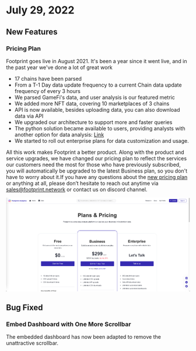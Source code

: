 # July 29, 2022

## New Features

### Pricing Plan

Footprint goes live in August 2021. It's been a year since it went live, and in the past year we've done a lot of great work

* 17 chains have been parsed
* From a T-1 Day data update frequency to a current Chain data update frequency of every 3 hours
* We parsed GameFi's data, and user analysis is our featured metric
* We added more NFT data, covering 10 marketplaces of 3 chains
* API is now available, besides uploading data, you can also download data via API
* We upgraded our architecture to support more and faster queries
* The python solution became available to users, providing analysts with another option for data analysis: [Link](https://docs.footprint.network/guides/jupiter-notebook)
* We started to roll out enterprise plans for data customization and usage.

All this work makes Footprint a better product. Along with the product and service upgrades, we have changed our pricing plan to reflect the services our customers need the most for those who have previously subscribed, you will automatically be upgraded to the latest Business plan, so you don't have to worry about it.If you have any questions about the [new pricing plan](https://www.footprint.network/pricing) or anything at all, please don’t hesitate to reach out anytime via sales@footprint.network or contact us on discord channel.

![](<../../.gitbook/assets/image (12) (2).png>)



## Bug Fixed

### Embed Dashboard with One More Scrollbar

The embedded dashboard has now been adapted to remove the unattractive scrollbar.

